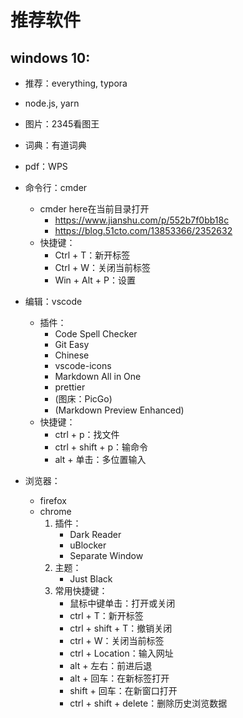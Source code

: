 # 推荐软件

## windows 10:
* 推荐：everything, typora
* node.js, yarn

* 图片：2345看图王
* 词典：有道词典
* pdf：WPS

* 命令行：cmder
    * cmder here在当前目录打开
        * <https://www.jianshu.com/p/552b7f0bb18c>
        * <https://blog.51cto.com/13853366/2352632>
    * 快捷键：
        * Ctrl + T：新开标签
        * Ctrl + W：关闭当前标签
        * Win + Alt + P：设置

* 编辑：vscode
    * 插件：
        * Code Spell Checker
        * Git Easy
        * Chinese
        * vscode-icons
        * Markdown All in One
        * prettier
        * (图床：PicGo)
        * (Markdown Preview Enhanced)
    * 快捷键：
        * ctrl + p：找文件
        * ctrl + shift + p：输命令
        * alt + 单击：多位置输入

* 浏览器：
    * firefox
    * chrome
        1. 插件：
            * Dark Reader
            * uBlocker  
            * Separate Window                        
        2. 主题：
            * Just Black
        3. 常用快捷键：
            * 鼠标中键单击：打开或关闭
            * ctrl + T：新开标签
            * ctrl + shift + T：撤销关闭
            * ctrl + W：关闭当前标签
            * ctrl + Location：输入网址
            * alt + 左右：前进后退
            * alt + 回车：在新标签打开
            * shift + 回车：在新窗口打开
            * ctrl + shift + delete：删除历史浏览数据